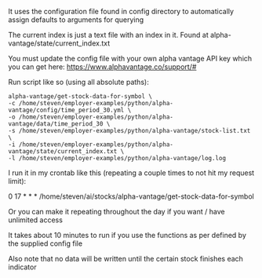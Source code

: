 It uses the configuration file found in config directory to automatically assign defaults to arguments
for querying

The current index is just a text file with an index in it. Found at alpha-vantage/state/current_index.txt

You must update the config file with your own alpha vantage API key which you can get here:
https://www.alphavantage.co/support/#

Run script like so (using all absolute paths):

```
alpha-vantage/get-stock-data-for-symbol \
-c /home/steven/employer-examples/python/alpha-vantage/config/time_period_30.yml \
-o /home/steven/employer-examples/python/alpha-vantage/data/time_period_30 \
-s /home/steven/employer-examples/python/alpha-vantage/stock-list.txt \
-i /home/steven/employer-examples/python/alpha-vantage/state/current_index.txt \
-l /home/steven/employer-examples/python/alpha-vantage/log.log
```

I run it in my crontab like this (repeating a couple times to not hit my request limit):

0 17 * * * /home/steven/ai/stocks/alpha-vantage/get-stock-data-for-symbol

Or you can make it repeating throughout the day if you want / have unlimited access

It takes about 10 minutes to run if you use the functions as per defined by the supplied config file

Also note that no data will be written until the certain stock finishes each indicator
